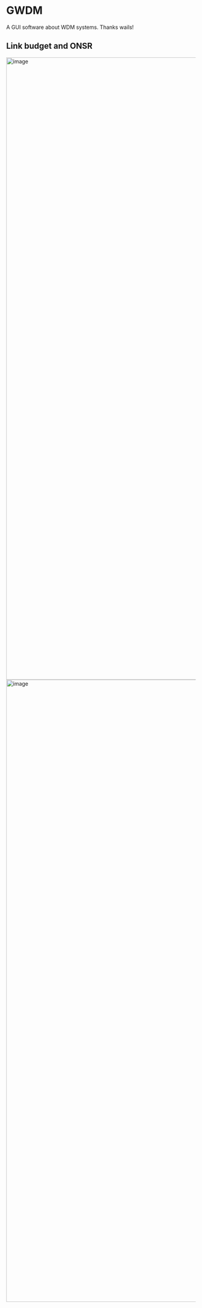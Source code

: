 # GWDM
A GUI software about WDM systems. Thanks wails!

## Link budget and ONSR

<img width="2798" height="1654" alt="image" src="https://github.com/user-attachments/assets/1f231867-18c6-4e88-abfb-9bc39a8a6fd7" />

<img width="2798" height="1654" alt="image" src="https://github.com/user-attachments/assets/db4e59fa-ca77-46ad-acad-54e152ea8ec9" />

